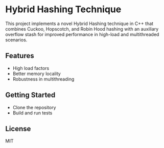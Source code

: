 # Hybrid Hashing Technique

This project implements a novel Hybrid Hashing technique in C++ that combines Cuckoo, Hopscotch, and Robin Hood hashing with an auxiliary overflow stash for improved performance in high-load and multithreaded scenarios.

## Features
- High load factors
- Better memory locality
- Robustness in multithreading

## Getting Started
- Clone the repository
- Build and run tests

## License
MIT